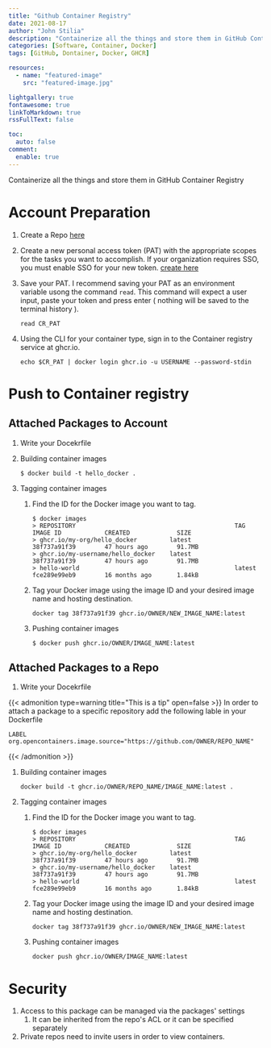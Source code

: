 ```yaml
---
title: "Github Container Registry"
date: 2021-08-17
author: "John Stilia"
description: "Containerize all the things and store them in GitHub Container Registry"
categories: [Software, Container, Docker]
tags: [GitHub, Dontainer, Docker, GHCR]

resources:
  - name: "featured-image"
    src: "featured-image.jpg"

lightgallery: true
fontawesome: true
linkToMarkdown: true
rssFullText: false

toc:
  auto: false
comment:
  enable: true
---
```


Containerize all the things and store them in GitHub Container Registry

<!--more-->

# Account Preparation

1. Create a Repo [here](https://github.com/new)
1. Create a new personal access token (PAT) with the appropriate scopes for the tasks you want to accomplish. If your organization requires SSO, you must enable SSO for your new token. [create here](https://github.com/settings/tokens/new?scopes=write:packages,delete:packages)

1. Save your PAT. I recommend saving your PAT as an environment variable usong the command `read`. This command will expect a user input, paste your token and press enter ( nothing will be saved to the terminal history ).

   ```shell
   read CR_PAT
   ```

1. Using the CLI for your container type, sign in to the Container registry service at ghcr.io.

   ```shell
   echo $CR_PAT | docker login ghcr.io -u USERNAME --password-stdin
   ```

# Push to Container registry

## Attached Packages to Account

1. Write your Docekrfile
2. Building container images<br>

   ```shell
   $ docker build -t hello_docker .
   ```

3. Tagging container images

   1. Find the ID for the Docker image you want to tag.

      ```shell
      $ docker images
      > REPOSITORY                                            TAG                 IMAGE ID            CREATED             SIZE
      > ghcr.io/my-org/hello_docker         latest              38f737a91f39        47 hours ago        91.7MB
      > ghcr.io/my-username/hello_docker    latest              38f737a91f39        47 hours ago        91.7MB
      > hello-world                                           latest              fce289e99eb9        16 months ago       1.84kB
      ```

   2. Tag your Docker image using the image ID and your desired image name and hosting destination.

      ```shell
      docker tag 38f737a91f39 ghcr.io/OWNER/NEW_IMAGE_NAME:latest
      ```

   3. Pushing container images

      ```shell
      $ docker push ghcr.io/OWNER/IMAGE_NAME:latest
      ```

## Attached Packages to a Repo

1. Write your Docekrfile

{{< admonition type=warning title="This is a tip" open=false >}}
In order to attach a package to a specific repository add the following lable in your Dockerfile

    LABEL org.opencontainers.image.source="https://github.com/OWNER/REPO_NAME"

{{< /admonition >}}

1. Building container images

   ```shell
   docker build -t ghcr.io/OWNER/REPO_NAME/IMAGE_NAME:latest .
   ```

1. Tagging container images

   1. Find the ID for the Docker image you want to tag.

      ```shell
      $ docker images
      > REPOSITORY                                            TAG                 IMAGE ID            CREATED             SIZE
      > ghcr.io/my-org/hello_docker         latest              38f737a91f39        47 hours ago        91.7MB
      > ghcr.io/my-username/hello_docker    latest              38f737a91f39        47 hours ago        91.7MB
      > hello-world                                           latest              fce289e99eb9        16 months ago       1.84kB
      ```

   2. Tag your Docker image using the image ID and your desired image name and hosting destination.

      ```shell
      docker tag 38f737a91f39 ghcr.io/OWNER/NEW_IMAGE_NAME:latest
      ```

   3. Pushing container images

      ```shell
      docker push ghcr.io/OWNER/IMAGE_NAME:latest
      ```

# Security

1. Access to this package can be managed via the packages' settings
   1. It can be inherited from the repo's ACL or it can be specified separately
1. Private repos need to invite users in order to view containers.
